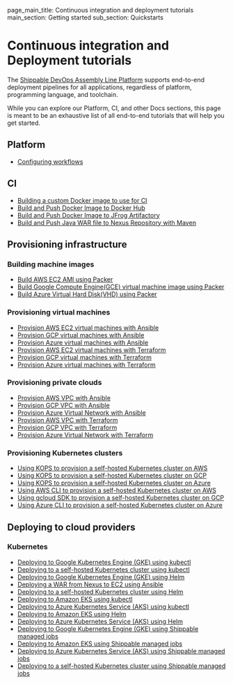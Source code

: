 page_main_title: Continuous integration and deployment tutorials
main_section: Getting started
sub_section: Quickstarts

# Continuous integration and Deployment tutorials

The [Shippable DevOps Assembly Line Platform](/platform/overview/) supports end-to-end deployment pipelines for all applications, regardless of platform, programming language, and toolchain.

While you can explore our Platform, CI, and other Docs sections, this page is meant to be an exhaustive list of all end-to-end tutorials that will help you get started.

## Platform

* [Configuring workflows](/platform/workflow/config)

## CI

* [Building a custom Docker image to use for CI](/ci/tutorial/build-custom-ci-image)
* [Build and Push Docker Image to Docker Hub](/ci/tutorial/build-push-image-to-docker-hub)
* [Build and Push Docker Image to JFrog Artifactory](/ci/tutorial/build-push-image-to-jfrog)
* [Build and Push Java WAR file to Nexus Repository with Maven](/ci/tutorial/build-push-java-war-nexus-maven)

## Provisioning infrastructure

### Building machine images

* [Build AWS EC2 AMI using Packer](/provision/tutorial/build-aws-ec2-ami-packer)
* [Build Google Compute Engine(GCE) virtual machine image using Packer](/provision/tutorial/build-google-compute-engine-image-packer)
* [Build Azure Virtual Hard Disk(VHD) using Packer](/provision/tutorial/build-azure-virtual-hard-disk-packer)

### Provisioning virtual machines

* [Provision AWS EC2 virtual machines with Ansible](/provision/tutorial/provision-aws-ec2-ansible)
* [Provision GCP virtual machines with Ansible](/provision/tutorial/provision-gcp-vm-ansible)
* [Provision Azure virtual machines with Ansible](/provision/tutorial/provision-azure-vm-ansible)
* [Provision AWS EC2 virtual machines with Terraform](/provision/tutorial/provision-aws-ec2-terraform)
* [Provision GCP virtual machines with Terraform](/provision/tutorial/provision-gcp-vm-terraform)
* [Provision Azure virtual machines with Terraform](/provision/tutorial/provision-azure-vm-terraform)

### Provisioning private clouds

* [Provision AWS VPC with Ansible](/provision/tutorial/provision-aws-vpc-ansible)
* [Provision GCP VPC with Ansible](/provision/tutorial/provision-gcp-vpc-ansible)
* [Provision Azure Virtual Network with Ansible](/provision/tutorial/provision-azure-vnet-ansible)
* [Provision AWS VPC with Terraform](/provision/tutorial/provision-aws-vpc-terraform)
* [Provision GCP VPC with Terraform](/provision/tutorial/provision-gcp-vpc-terraform)
* [Provision Azure Virtual Network with Terraform](/provision/tutorial/provision-azure-vnet-terraform)

### Provisioning Kubernetes clusters
* [Using KOPS to provision a self-hosted Kubernetes cluster on AWS](/provision/tutorial/provision-kubernetes-cluster-with-kops-aws)
* [Using KOPS to provision a self-hosted Kubernetes cluster on GCP](/provision/tutorial/provision-kubernetes-cluster-with-kops-gcp)
* [Using KOPS to provision a self-hosted Kubernetes cluster on Azure](/provision/tutorial/provision-kubernetes-cluster-with-kops-azure)
* [Using AWS CLI to provision a self-hosted Kubernetes cluster on AWS](/provision/tutorial/provision-kubernetes-cluster-with-aws-cli)
* [Using gcloud SDK to provision a self-hosted Kubernetes cluster on GCP](/provision/tutorial/provision-kubernetes-cluster-with-gcloud-sdk)
* [Using Azure CLI to provision a self-hosted Kubernetes cluster on Azure](/provision/tutorial/provision-kubernetes-cluster-with-azure-cli)

## Deploying to cloud providers

### Kubernetes

* [Deploying to Google Kubernetes Engine (GKE) using kubectl](/deploy/tutorial/deploy-to-google-kubernetes-engine-kubectl)
* [Deploying to a self-hosted Kubernetes cluster using kubectl](/deploy/tutorial/deploy-to-self-hosted-kubernetes-cluster-kubectl)
* [Deploying to Google Kubernetes Engine (GKE) using Helm](/deploy/tutorial/deploy-to-google-kubernetes-engine-helm)
* [Deploying a WAR from Nexus to EC2 using Ansible](/deploy/tutorial/deploy-war-nexus-ec2-ansible)
* [Deploying to a self-hosted Kubernetes cluster using Helm](/deploy/tutorial/deploy-to-kubernetes-cluster-helm)
* [Deploying to Amazon EKS using kubectl](/deploy/tutorial/continuous-deployment-to-amazon-eks-kubectl)
* [Deploying to Azure Kubernetes Service (AKS) using kubectl](/deploy/tutorial/continuous-deployment-to-aks-kubectl)
* [Deploying to Amazon EKS using Helm](/deploy/tutorial/continuous-deployment-to-amazon-eks-helm)
* [Deploying to Azure Kubernetes Service (AKS) using Helm](/deploy/tutorial/continuous-deployment-to-aks-helm)
* [Deploying to Google Kubernetes Engine (GKE) using Shippable managed jobs](/deploy/tutorial/continuous-deployment-to-google-kubernetes-engine-shippable)
* [Deploying to Amazon EKS using Shippable managed jobs](/deploy/tutorial/continuous-deployment-to-amazon-eks-shippable)
* [Deploying to Azure Kubernetes Service (AKS) using Shippable managed jobs](/deploy/tutorial/continuous-deployment-to-aks-shippable)
* [Deploying to a self-hosted Kubernetes cluster using Shippable managed jobs](/deploy/tutorial/continuous-deployment-to-kubernetes-cluster-shippable)

